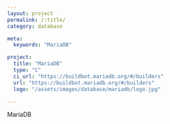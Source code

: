 ```yaml
---
layout: project
permalink: /:title/
category: database

meta:
  keywords: "MariaDB"

project:
  title: "MariaDB"
  type: "C"
  ci_url: "https://buildbot.mariadb.org/#/builders"
  url: "https://buildbot.mariadb.org/#/builders"
  logo: "/assets/images/database/mariadb/logo.jpg"

---
```

<p>MariaDB</p>
